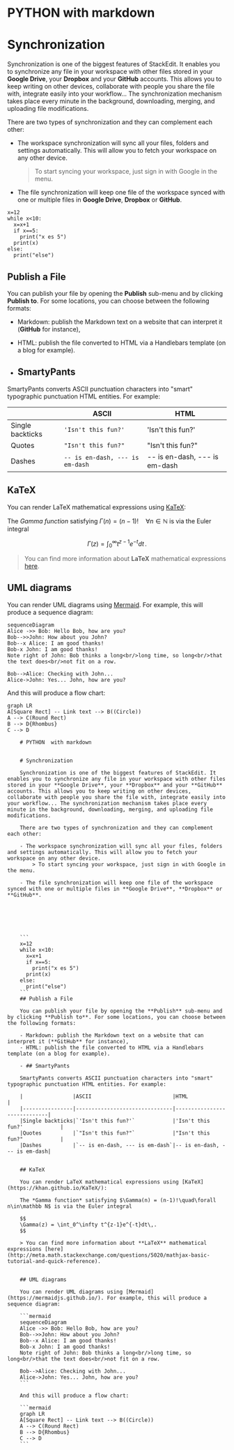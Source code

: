 # PYTHON  with markdown


# Synchronization

Synchronization is one of the biggest features of StackEdit. It enables you to synchronize any file in your workspace with other files stored in your **Google Drive**, your **Dropbox** and your **GitHub** accounts. This allows you to keep writing on other devices, collaborate with people you share the file with, integrate easily into your workflow... The synchronization mechanism takes place every minute in the background, downloading, merging, and uploading file modifications.

There are two types of synchronization and they can complement each other:

- The workspace synchronization will sync all your files, folders and settings automatically. This will allow you to fetch your workspace on any other device.
	> To start syncing your workspace, just sign in with Google in the menu.

- The file synchronization will keep one file of the workspace synced with one or multiple files in **Google Drive**, **Dropbox** or **GitHub**.






```
x=12
while x<10:
  x=x+1
  if x==5:
    print("x es 5")
  print(x)
else:
  print("else")
```
## Publish a File

You can publish your file by opening the **Publish** sub-menu and by clicking **Publish to**. For some locations, you can choose between the following formats:

- Markdown: publish the Markdown text on a website that can interpret it (**GitHub** for instance),
- HTML: publish the file converted to HTML via a Handlebars template (on a blog for example).

- ## SmartyPants

SmartyPants converts ASCII punctuation characters into "smart" typographic punctuation HTML entities. For example:

|                |ASCII                          |HTML                         |
|----------------|-------------------------------|-----------------------------|
|Single backticks|`'Isn't this fun?'`            |'Isn't this fun?'            |
|Quotes          |`"Isn't this fun?"`            |"Isn't this fun?"            |
|Dashes          |`-- is en-dash, --- is em-dash`|-- is en-dash, --- is em-dash|


## KaTeX

You can render LaTeX mathematical expressions using [KaTeX](https://khan.github.io/KaTeX/):

The *Gamma function* satisfying $\Gamma(n) = (n-1)!\quad\forall n\in\mathbb N$ is via the Euler integral

$$
\Gamma(z) = \int_0^\infty t^{z-1}e^{-t}dt\,.
$$

> You can find more information about **LaTeX** mathematical expressions [here](http://meta.math.stackexchange.com/questions/5020/mathjax-basic-tutorial-and-quick-reference).


## UML diagrams

You can render UML diagrams using [Mermaid](https://mermaidjs.github.io/). For example, this will produce a sequence diagram:

```mermaid
sequenceDiagram
Alice ->> Bob: Hello Bob, how are you?
Bob-->>John: How about you John?
Bob--x Alice: I am good thanks!
Bob-x John: I am good thanks!
Note right of John: Bob thinks a long<br/>long time, so long<br/>that the text does<br/>not fit on a row.

Bob-->Alice: Checking with John...
Alice->John: Yes... John, how are you?
```

And this will produce a flow chart:

```mermaid
graph LR
A[Square Rect] -- Link text --> B((Circle))
A --> C(Round Rect)
B --> D{Rhombus}
C --> D
```




```
	# PYTHON  with markdown
	
	
	# Synchronization
	
	Synchronization is one of the biggest features of StackEdit. It enables you to synchronize any file in your workspace with other files stored in your **Google Drive**, your **Dropbox** and your **GitHub** accounts. This allows you to keep writing on other devices, collaborate with people you share the file with, integrate easily into your workflow... The synchronization mechanism takes place every minute in the background, downloading, merging, and uploading file modifications.
	
	There are two types of synchronization and they can complement each other:
	
	- The workspace synchronization will sync all your files, folders and settings automatically. This will allow you to fetch your workspace on any other device.
		> To start syncing your workspace, just sign in with Google in the menu.
	
	- The file synchronization will keep one file of the workspace synced with one or multiple files in **Google Drive**, **Dropbox** or **GitHub**.
	
	
	
	
	
	
	```
	x=12
	while x<10:
	  x=x+1
	  if x==5:
	    print("x es 5")
	  print(x)
	else:
	  print("else")
	```
	## Publish a File
	
	You can publish your file by opening the **Publish** sub-menu and by clicking **Publish to**. For some locations, you can choose between the following formats:
	
	- Markdown: publish the Markdown text on a website that can interpret it (**GitHub** for instance),
	- HTML: publish the file converted to HTML via a Handlebars template (on a blog for example).
	
	- ## SmartyPants
	
	SmartyPants converts ASCII punctuation characters into "smart" typographic punctuation HTML entities. For example:
	
	|                |ASCII                          |HTML                         |
	|----------------|-------------------------------|-----------------------------|
	|Single backticks|`'Isn't this fun?'`            |'Isn't this fun?'            |
	|Quotes          |`"Isn't this fun?"`            |"Isn't this fun?"            |
	|Dashes          |`-- is en-dash, --- is em-dash`|-- is en-dash, --- is em-dash|
	
	
	## KaTeX
	
	You can render LaTeX mathematical expressions using [KaTeX](https://khan.github.io/KaTeX/):
	
	The *Gamma function* satisfying $\Gamma(n) = (n-1)!\quad\forall n\in\mathbb N$ is via the Euler integral
	
	$$
	\Gamma(z) = \int_0^\infty t^{z-1}e^{-t}dt\,.
	$$
	
	> You can find more information about **LaTeX** mathematical expressions [here](http://meta.math.stackexchange.com/questions/5020/mathjax-basic-tutorial-and-quick-reference).
	
	
	## UML diagrams
	
	You can render UML diagrams using [Mermaid](https://mermaidjs.github.io/). For example, this will produce a sequence diagram:
	
	```mermaid
	sequenceDiagram
	Alice ->> Bob: Hello Bob, how are you?
	Bob-->>John: How about you John?
	Bob--x Alice: I am good thanks!
	Bob-x John: I am good thanks!
	Note right of John: Bob thinks a long<br/>long time, so long<br/>that the text does<br/>not fit on a row.
	
	Bob-->Alice: Checking with John...
	Alice->John: Yes... John, how are you?
	```
	
	And this will produce a flow chart:
	
	```mermaid
	graph LR
	A[Square Rect] -- Link text --> B((Circle))
	A --> C(Round Rect)
	B --> D{Rhombus}
	C --> D
	```


```



